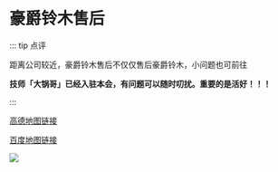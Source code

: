 # 豪爵铃木售后

::: tip 点评

距离公司较近，豪爵铃木售后不仅仅售后豪爵铃木，小问题也可前往

**技师「大锅哥」已经入驻本会，有问题可以随时叨扰。重要的是活好！！！**

:::

[高德地图链接](http://f.amap.com/2ZdXs_07E69OF)

[百度地图链接](https://j.map.baidu.com/-XPNZ)

[![](https://ae01.alicdn.com/kf/HTB1kgYcSHvpK1RjSZFqq6AXUVXam.jpg)](https://ae01.alicdn.com/kf/HTB1kgYcSHvpK1RjSZFqq6AXUVXam.jpg)
